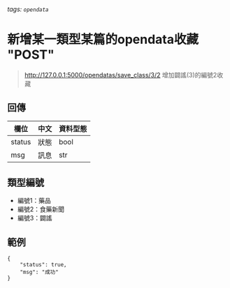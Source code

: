 ###### tags: `opendata`


# 新增某一類型某篇的opendata收藏 "POST"

> http://127.0.0.1:5000/opendatas/save_class/3/2
> 增加闢謠(3)的編號2收藏

## 回傳
| 欄位   | 中文 | 資料型態 |
| ------ | ---- | -------- |
| status | 狀態 | bool     |
| msg    | 訊息 | str      |


## 類型編號
* 編號1：藥品
* 編號2：食藥新聞
* 編號3：闢謠

## 範例

```json=
{
    "status": true,
    "msg": "成功"
}
```
